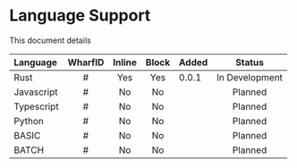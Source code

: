 # Language Support

This document details 

| Language   | WharfID | Inline | Block | Added |     Status     |
|:-----------|:-------:|:------:|:-----:|:------|:--------------:|
| Rust       |    #    |  Yes   |  Yes  | 0.0.1 | In Development |
| Javascript |    #    |   No   |  No   |       |    Planned     |
| Typescript |    #    |   No   |  No   |       |    Planned     |
| Python     |    #    |   No   |  No   |       |    Planned     |
| BASIC      |    #    |   No   |  No   |       |    Planned     |
| BATCH      |    #    |   No   |  No   |       |    Planned     |